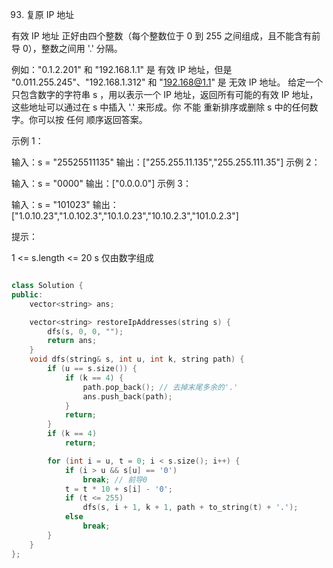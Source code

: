 93. 复原 IP 地址

有效 IP 地址 正好由四个整数（每个整数位于 0 到 255 之间组成，且不能含有前导 0），整数之间用 '.' 分隔。

例如："0.1.2.201" 和 "192.168.1.1" 是 有效 IP 地址，但是 "0.011.255.245"、"192.168.1.312" 和 "192.168@1.1" 是 无效 IP 地址。
给定一个只包含数字的字符串 s ，用以表示一个 IP 地址，返回所有可能的有效 IP 地址，这些地址可以通过在 s 中插入 '.' 来形成。你 不能 重新排序或删除 s 中的任何数字。你可以按 任何 顺序返回答案。

 

示例 1：

输入：s = "25525511135"
输出：["255.255.11.135","255.255.111.35"]
示例 2：

输入：s = "0000"
输出：["0.0.0.0"]
示例 3：

输入：s = "101023"
输出：["1.0.10.23","1.0.102.3","10.1.0.23","10.10.2.3","101.0.2.3"]
 

提示：

1 <= s.length <= 20
s 仅由数字组成



```cpp

class Solution {
public:
    vector<string> ans;

    vector<string> restoreIpAddresses(string s) {
        dfs(s, 0, 0, "");
        return ans;
    }
    void dfs(string& s, int u, int k, string path) {
        if (u == s.size()) {
            if (k == 4) {
                path.pop_back(); // 去掉末尾多余的'.'
                ans.push_back(path);
            }
            return;
        }
        if (k == 4)
            return;

        for (int i = u, t = 0; i < s.size(); i++) {
            if (i > u && s[u] == '0')
                break; // 前导0
            t = t * 10 + s[i] - '0';
            if (t <= 255)
                dfs(s, i + 1, k + 1, path + to_string(t) + '.');
            else
                break;
        }
    }
};
```